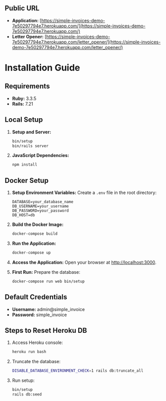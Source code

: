 ## Public URL

- **Application:** [https://simple-invoices-demo-7e50297794e7.herokuapp.com/](https://simple-invoices-demo-7e50297794e7.herokuapp.com/)
- **Letter Opener:** [https://simple-invoices-demo-7e50297794e7.herokuapp.com/letter_opener/](https://simple-invoices-demo-7e50297794e7.herokuapp.com/letter_opener/)

# Installation Guide

## Requirements

- **Ruby:** 3.3.5
- **Rails:** 7.21

## Local Setup

1. **Setup and Server:**
    ```bash
    bin/setup
    bin/rails server
    ```

2. **JavaScript Dependencies:**
    ```bash
    npm install
    ```

## Docker Setup

1. **Setup Environment Variables:** Create a `.env` file in the root directory:
    ```env
    DATABASE=your_database_name
    DB_USERNAME=your_username
    DB_PASSWORD=your_password
    DB_HOST=db
    ```

2. **Build the Docker Image:**
    ```bash
    docker-compose build
    ```

3. **Run the Application:**
    ```bash
    docker-compose up
    ```

4. **Access the Application:** Open your browser at [http://localhost:3000](http://localhost:3000).

5. **First Run:** Prepare the database:
    ```bash
    docker-compose run web bin/setup
    ```

## Default Credentials

- **Username:** admin@simple_invoice
- **Password:** simple_invoice

## Steps to Reset Heroku DB

1. Access Heroku console:
    ```bash
    heroku run bash
    ```

2. Truncate the database:
    ```bash
    DISABLE_DATABASE_ENVIRONMENT_CHECK=1 rails db:truncate_all
    ```

3. Run setup:
    ```bash
    bin/setup
    rails db:seed
    ```
